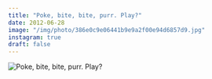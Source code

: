 ```yaml
---
title: "Poke, bite, bite, purr. Play?"
date: 2012-06-28
image: "/img/photo/386e0c9e06441b9e9a2f00e94d6857d9.jpg"
instagram: true
draft: false
---
```


![Poke, bite, bite, purr. Play?](/img/photo/386e0c9e06441b9e9a2f00e94d6857d9.jpg)
